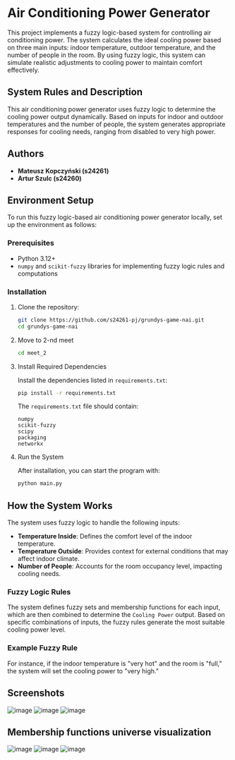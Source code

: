 # Air Conditioning Power Generator

This project implements a fuzzy logic-based system for controlling air conditioning power. The system calculates the ideal cooling power based on three main inputs: indoor temperature, outdoor temperature, and the number of people in the room. By using fuzzy logic, this system can simulate realistic adjustments to cooling power to maintain comfort effectively.

## System Rules and Description

This air conditioning power generator uses fuzzy logic to determine the cooling power output dynamically. Based on inputs for indoor and outdoor temperatures and the number of people, the system generates appropriate responses for cooling needs, ranging from disabled to very high power. 

## Authors

- **Mateusz Kopczyński (s24261)**
- **Artur Szulc (s24260)**

## Environment Setup

To run this fuzzy logic-based air conditioning power generator locally, set up the environment as follows:

### Prerequisites

- Python 3.12+
- `numpy` and `scikit-fuzzy` libraries for implementing fuzzy logic rules and computations

### Installation

1. Clone the repository:

    ```bash
    git clone https://github.com/s24261-pj/grundys-game-nai.git
    cd grundys-game-nai
    ```

2. Move to 2-nd meet

   ```bash
   cd meet_2
   ```

3. Install Required Dependencies

    Install the dependencies listed in `requirements.txt`:

    ```bash
    pip install -r requirements.txt
    ```

    The `requirements.txt` file should contain:

    ```text
    numpy
    scikit-fuzzy
    scipy
    packaging
    networkx
    ```

4. Run the System

    After installation, you can start the program with:

    ```bash
    python main.py
    ```

## How the System Works

The system uses fuzzy logic to handle the following inputs:

- **Temperature Inside**: Defines the comfort level of the indoor temperature.
- **Temperature Outside**: Provides context for external conditions that may affect indoor climate.
- **Number of People**: Accounts for the room occupancy level, impacting cooling needs.

### Fuzzy Logic Rules

The system defines fuzzy sets and membership functions for each input, which are then combined to determine the `Cooling Power` output. Based on specific combinations of inputs, the fuzzy rules generate the most suitable cooling power level.

### Example Fuzzy Rule

For instance, if the indoor temperature is "very hot" and the room is "full," the system will set the cooling power to "very high."

## Screenshots
![image](https://github.com/user-attachments/assets/a39ca860-17f3-4340-a0f7-ca2b56b9a54d)
![image](https://github.com/user-attachments/assets/99ba40f6-2e95-49af-a174-e9a17d82a044)
![image](https://github.com/user-attachments/assets/115cdbd5-6aeb-488e-86ba-115e572589cc)

## Membership functions universe visualization
![image](https://github.com/user-attachments/assets/f4e39f55-14a7-429b-873e-21bb297273f5)
![image](https://github.com/user-attachments/assets/0c2e19eb-9dab-47ed-b4ef-286b739f290a)
![image](https://github.com/user-attachments/assets/6a267876-7b72-4eb4-8bfd-2c764943763e)






